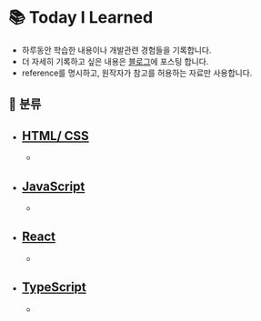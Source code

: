 # 📚 Today I Learned
- 하루동안 학습한 내용이나 개발관련 경험들을 기록합니다. 
- 더 자세히 기록하고 싶은 내용은 <a href="https://bboyooning.tistory.com/">블로그</a>에 포스팅 합니다.
- reference를 명시하고, 원작자가 참고를 허용하는 자료만 사용합니다.

## 📂 분류
- ## <a href="./html_css.md">HTML/ CSS</a>
  - 
- ## <a href="./js.md">JavaScript</a>
  - 
- ## <a href="./react.md">React</a>
  - 
- ## <a href="./ts.md">TypeScript</a>
  - 
